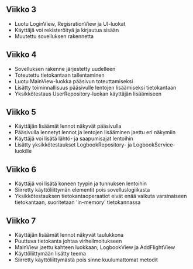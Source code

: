 ## Viikko 3

 - Luotu LoginView, RegisrationView ja UI-luokat
 - Käyttäjä voi rekisteröityä ja kirjautua sisään
 - Muutettu sovelluksen rakennetta

## Viikko 4

 - Sovelluksen rakenne järjestetty uudelleen
 - Toteutettu tietokantaan tallentaminen
 - Luotu MainView-luokka pääsivun toteuttamiseksi
 - Lisätty toiminnallisuus pääsivulle lentojen lisäämiseksi tietokantaan
 - Yksikkötestaus UserRepository-luokan käyttäjän lisäämiseen

## Viikko 5

 - Käyttäjän lisäämät lennot näkyvät pääsivulla
 - Pääsivulla lennetyt lennot ja lentojen lisääminen jaettu eri näkymiin
 - Käyttäjä voi lisätä lähtö- ja saapumisajat lentoihin
 - Lisätty yksikkötestaukset LogbookRepository- ja LogbookService-luokille

## Viikko 6

 - Käyttäjä voi lisätä koneen tyypin ja tunnuksen lentoihin
 - Siirretty käyttöliittymän elementit pois sovelluslogiikasta
 - Yksikkötestauksen tietokantaoperaatiot eivät enää vaikuta varsinaiseen tietokantaan, suoritetaan 'in-memory' tietokannassa

## Viikko 7

 - Käyttäjän lisäämät lennot näkyvät taulukkona
 - Puuttuva tietokanta johtaa virheilmoitukseen
 - MainView jaettu kahteen luokkaan; LogbookView ja AddFlightView
 - Käyttöliittymään lisätty teema
 - Siirretty käyttöliittymästä pois sinne kuulumattomat metodit
